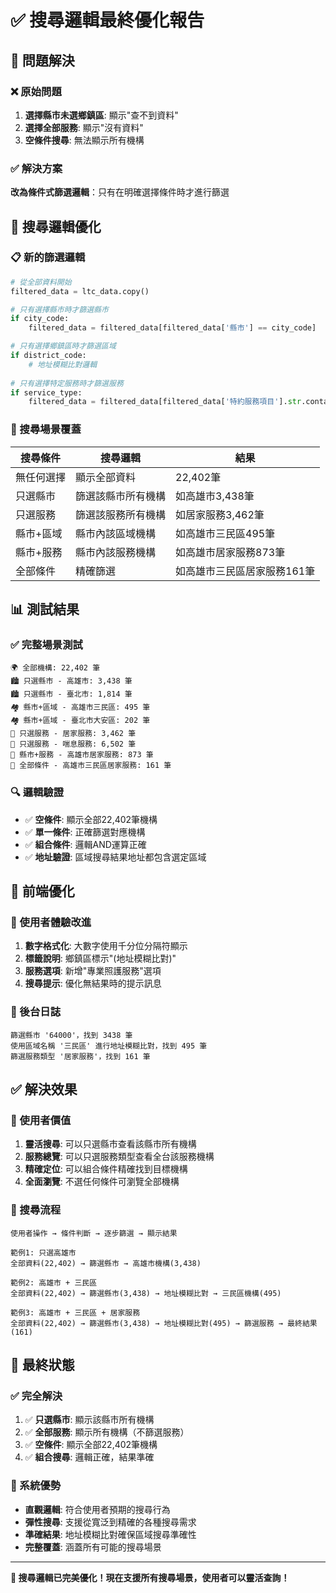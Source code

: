 # ✅ 搜尋邏輯最終優化報告

## 🎯 問題解決

### ❌ 原始問題
1. **選擇縣市未選鄉鎮區**: 顯示"查不到資料"
2. **選擇全部服務**: 顯示"沒有資料"
3. **空條件搜尋**: 無法顯示所有機構

### ✅ 解決方案
**改為條件式篩選邏輯**：只有在明確選擇條件時才進行篩選

## 🔧 搜尋邏輯優化

### 📋 新的篩選邏輯
```python
# 從全部資料開始
filtered_data = ltc_data.copy()

# 只有選擇縣市時才篩選縣市
if city_code:
    filtered_data = filtered_data[filtered_data['縣市'] == city_code]

# 只有選擇鄉鎮區時才篩選區域
if district_code:
    # 地址模糊比對邏輯
    
# 只有選擇特定服務時才篩選服務
if service_type:
    filtered_data = filtered_data[filtered_data['特約服務項目'].str.contains(service_type)]
```

### 🎯 搜尋場景覆蓋

| 搜尋條件 | 搜尋邏輯 | 結果 |
|---------|----------|------|
| 無任何選擇 | 顯示全部資料 | 22,402筆 |
| 只選縣市 | 篩選該縣市所有機構 | 如高雄市3,438筆 |
| 只選服務 | 篩選該服務所有機構 | 如居家服務3,462筆 |
| 縣市+區域 | 縣市內該區域機構 | 如高雄市三民區495筆 |
| 縣市+服務 | 縣市內該服務機構 | 如高雄市居家服務873筆 |
| 全部條件 | 精確篩選 | 如高雄市三民區居家服務161筆 |

## 📊 測試結果

### ✅ 完整場景測試
```
🌍 全部機構: 22,402 筆
🏙️ 只選縣市 - 高雄市: 3,438 筆
🏙️ 只選縣市 - 臺北市: 1,814 筆
🏘️ 縣市+區域 - 高雄市三民區: 495 筆
🏘️ 縣市+區域 - 臺北市大安區: 202 筆
🏥 只選服務 - 居家服務: 3,462 筆
🏥 只選服務 - 喘息服務: 6,502 筆
🎯 縣市+服務 - 高雄市居家服務: 873 筆
🎯 全部條件 - 高雄市三民區居家服務: 161 筆
```

### 🔍 邏輯驗證
- ✅ **空條件**: 顯示全部22,402筆機構
- ✅ **單一條件**: 正確篩選對應機構
- ✅ **組合條件**: 邏輯AND運算正確
- ✅ **地址驗證**: 區域搜尋結果地址都包含選定區域

## 🎨 前端優化

### 📱 使用者體驗改進
1. **數字格式化**: 大數字使用千分位分隔符顯示
2. **標籤說明**: 鄉鎮區標示"(地址模糊比對)"
3. **服務選項**: 新增"專業照護服務"選項
4. **搜尋提示**: 優化無結果時的提示訊息

### 🔧 後台日誌
```
篩選縣市 '64000'，找到 3438 筆
使用區域名稱 '三民區' 進行地址模糊比對，找到 495 筆
篩選服務類型 '居家服務'，找到 161 筆
```

## ✅ 解決效果

### 🎯 使用者價值
1. **靈活搜尋**: 可以只選縣市查看該縣市所有機構
2. **服務總覽**: 可以只選服務類型查看全台該服務機構
3. **精確定位**: 可以組合條件精確找到目標機構
4. **全面瀏覽**: 不選任何條件可瀏覽全部機構

### 🔄 搜尋流程
```
使用者操作 → 條件判斷 → 逐步篩選 → 顯示結果

範例1: 只選高雄市
全部資料(22,402) → 篩選縣市 → 高雄市機構(3,438)

範例2: 高雄市 + 三民區  
全部資料(22,402) → 篩選縣市(3,438) → 地址模糊比對 → 三民區機構(495)

範例3: 高雄市 + 三民區 + 居家服務
全部資料(22,402) → 篩選縣市(3,438) → 地址模糊比對(495) → 篩選服務 → 最終結果(161)
```

## 🎊 最終狀態

### ✅ 完全解決
1. ✅ **只選縣市**: 顯示該縣市所有機構
2. ✅ **全部服務**: 顯示所有機構（不篩選服務）
3. ✅ **空條件**: 顯示全部22,402筆機構
4. ✅ **組合搜尋**: 邏輯正確，結果準確

### 🚀 系統優勢
- **直觀邏輯**: 符合使用者預期的搜尋行為
- **彈性搜尋**: 支援從寬泛到精確的各種搜尋需求
- **準確結果**: 地址模糊比對確保區域搜尋準確性
- **完整覆蓋**: 涵蓋所有可能的搜尋場景

---

**🎉 搜尋邏輯已完美優化！現在支援所有搜尋場景，使用者可以靈活查詢！**